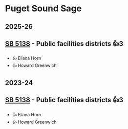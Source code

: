 # Puget Sound Sage
## 2025-26

## [SB 5138](/bill/2025-26/sb/5138/) - Public facilities districts 👍3  
* 👍 Eliana Horn
* 👍 Howard Greenwich

## 2023-24

## [SB 5138](/bill/2023-24/sb/5138/) - Public facilities districts 👍3  
* 👍 Eliana Horn
* 👍 Howard Greenwich
